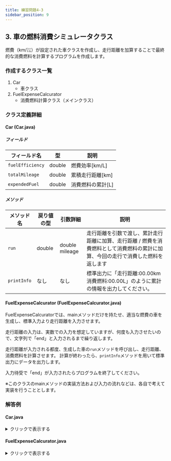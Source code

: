 ```yaml
---
title: 練習問題4-3
sidebar_position: 9
---
```


## 3. 車の燃料消費シミュレータクラス

燃費（km/㍑）が設定された車クラスを作成し、走行距離を加算することで最終的な消費燃料を計算するプログラムを作成します。

### 作成するクラス一覧
1. Car
    - 車クラス
2. FuelExpenseCalcurator
    - 消費燃料計算クラス（メインクラス）

### クラス定義詳細
#### Car (Car.java)
##### フィールド

| フィールド名 | 型 | 説明 |
|--------------|------------|---------------------------------------------------------------|
| `fuelEfficiency` | double | 燃費効率[km/L] |
| `totalMileage` | double | 累積走行距離[km] |
| `expendedFuel` | double | 消費燃料の累計[L] |

##### メソッド

| メソッド名 | 戻り値の型 | 引数詳細 | 説明 |
|--------------|-------|-----------|------------------------------------------------------------|
| `run` | double | double mileage | 走行距離を引数で渡し、累計走行距離に加算、走行距離 / 燃費を消費燃料として消費燃料の累計に加算、今回の走行で消費した燃料を返します |
| `printInfo` | なし | なし | 標準出力に「走行距離:00.00km 消費燃料:00.00L」のように累計の情報を出力してください。 |

#### FuelExpenseCalcurator (FuelExpenseCalcurator.java)

FuelExpenseCalcuratorでは、mainメソッドだけを持たせ、適当な燃費の車を生成し、標準入力より走行距離を入力させます。

走行距離の入力は、実数での入力を想定していますが、何度も入力させたいので、文字列で「end」と入力されるまで繰り返します。

走行距離が入力される都度、生成した車の`run`メソッドを呼び出し、走行距離、消費燃料を計算させます。
計算が終わったら、`printInfo`メソッドを用いて標準出力にデータを出力します。

入力待受で「end」が入力されたらプログラムを終了してください。

※このクラスのmainメソッドの実装方法および入力の流れなどは、各自で考えて実装を行うこととします。


### 解答例

#### Car.java

<details><summary>クリックで表示する</summary>
<p>

```java
public class Car {

    double fuelEfficiency = 0.0;
    double totalMileage = 0.0;
    double expendedFuel = 0.0;

    double run(double mileage) {

        // 累計走行距離に加算
        totalMileage += mileage;

        // 消費燃料を計算
        double fuel = mileage / fuelEfficiency;

        // 累計消費燃料に加算
        expendedFuel += fuel;

        return fuel;
    }

    void printInfo() {
        System.out.println("走行距離:" + totalMileage + "km 消費燃料:" + expendedFuel + "L");
    }

}
```
</p>
</details>


#### FuelExpenseCalcurator.java

<details><summary>クリックで表示する</summary>
<p>

```java
import java.util.Scanner;

public class FuelExpenseCalcurator {
    public static void main(String[] args) {

        Scanner sc = new Scanner(System.in);
        Car mycar = new Car();
        mycar.fuelEfficiency = 20.0;  // 燃費を20.0に設定(ここは標準入力から入力させても良い)

        System.out.println("走行距離を続けて改行区切りで入力してください。(endを入力すると終了します。)");
        while (true) {
            String line = sc.nextLine();
            if (line.equals("end")) return;

            mycar.run(Double.parseDouble(line));
            mycar.printInfo();
        }
    }
}
```
</p>
</details>
